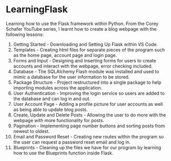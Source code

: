 # LearningFlask
Learning how to use the Flask framework within Python.
From the Corey Schafer YouTube series, I learnt how to create a blog webpage with the following lessons:

1. Getting Started - Downloading and Setting Up Flask within VS Code.
2. Templates - Creating html files for separate pieces of the program such as the home page, account page and login page.
3. Forms and Input - Designing and inserting forms for users to create accounts and interact with the webpage, error checking included.
4. Database - The SQLAlchemy Flash module was installed and used to mimic a database for the user information to be stored.
5. Package Structure - Project restructured into a single package to help importing modules across the application.
6. User Authentication - Improving the login service so users are added to the database and can log in and out.
7. User Account Page - Adding a profile picture for user accounts as well as being able to update blog posts.
8. Create, Update and Delete Posts - Allowing the user to do more with the webpage with more functionality for posts.
9. Pagination - Implementing page number buttons and sorting posts from newest to oldest.
10. Email and Password Reset - Creating new routes within the program so the user can request a password reset email and log in.
11. Blueprints - Cleaning up the files we have for our program by learning how to use the Blueprints function inside Flask.
